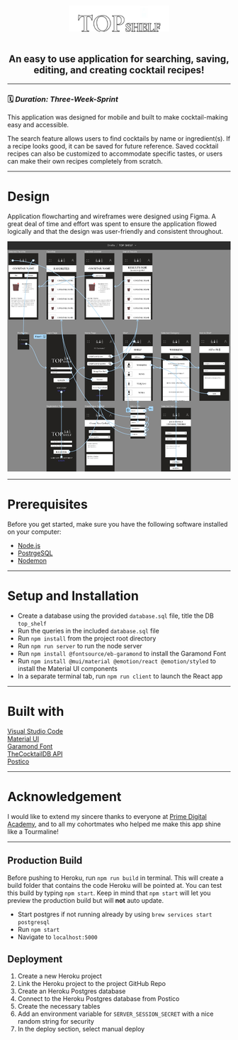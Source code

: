
<div align="center"> <img src="./README_visuals/Logo.png" width="45%"> </div>
<br />

## <div align="center">  An easy to use application for searching, saving, editing, and creating cocktail recipes! </div>

---

### 🗓️ _Duration: Three-Week-Sprint_

<p> This application was designed for mobile and built to make cocktail-making easy and accessible. </p>
<p> The search feature allows users to find cocktails by name or ingredient(s). If a recipe looks good, it can be saved for future reference. Saved cocktail recipes can also be customized to accommodate specific tastes, or users can make their own recipes completely from scratch. <p>

---

# Design

Application flowcharting and wireframes  were designed using Figma. A great deal of time and effort was spent to ensure the application flowed logically and that the design was user-friendly and consistent throughout.

<img src="./README_visuals/figma_wireframes.png">

--- 

# Prerequisites

Before you get started, make sure you have the following software installed on your computer:

- [Node.js](https://nodejs.org/en/)
- [PostrgeSQL](https://www.postgresql.org/)
- [Nodemon](https://nodemon.io/)

---

# Setup and Installation

- Create a database using the provided `database.sql` file, title the DB `top_shelf`
- Run the queries in the included `database.sql` file
- Run `npm install` from the project root directory
- Run `npm run server` to run the node server
- Run `npm install @fontsource/eb-garamond` to install the Garamond Font
- Run `npm install @mui/material @emotion/react @emotion/styled` to install the Material UI components
- In a separate terminal tab, run `npm run client` to launch the React app

---

# Built with

[Visual Studio Code](https://code.visualstudio.com/) <br />
[Material UI](https://mui.com/) <br />
[Garamond Font](https://www.npmjs.com/package/@fontsource/eb-garamond) <br />
[TheCocktailDB API](https://www.thecocktaildb.com/) <br />
[Postico](https://eggerapps.at/postico/) <br />

---

# Acknowledgement

I would like to extend my sincere thanks to everyone at [Prime Digital Academy](www.primeacademy.io), and to all my cohortmates who helped me make this app shine like a Tourmaline!
<br />

---

## Production Build

Before pushing to Heroku, run `npm run build` in terminal. This will create a build folder that contains the code Heroku will be pointed at. You can test this build by typing `npm start`. Keep in mind that `npm start` will let you preview the production build but will **not** auto update.

- Start postgres if not running already by using `brew services start postgresql`
- Run `npm start`
- Navigate to `localhost:5000`


## Deployment

1. Create a new Heroku project
1. Link the Heroku project to the project GitHub Repo
1. Create an Heroku Postgres database
1. Connect to the Heroku Postgres database from Postico
1. Create the necessary tables
1. Add an environment variable for `SERVER_SESSION_SECRET` with a nice random string for security
1. In the deploy section, select manual deploy

